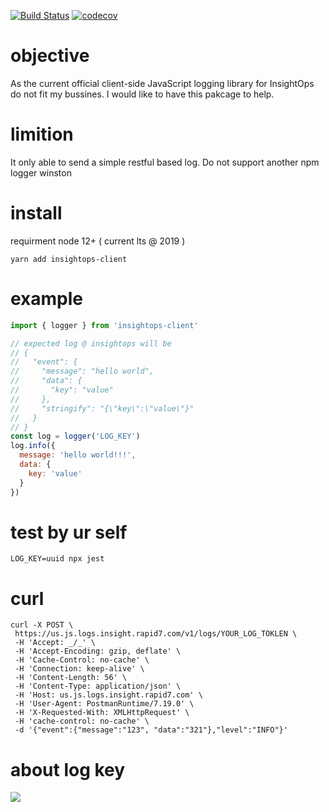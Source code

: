 [![Build Status](https://travis-ci.com/AlphaWong/insightops-client.svg?branch=master)](https://travis-ci.com/AlphaWong/insightops-client)
[![codecov](https://codecov.io/gh/AlphaWong/insightops-client/branch/master/graph/badge.svg)](https://codecov.io/gh/AlphaWong/insightops-client)

# objective

As the current official client-side JavaScript logging library for InsightOps do not fit my bussines. I would like to have this pakcage to help.

# limition

It only able to send a simple restful based log. Do not support another npm logger winston

# install

requirment node 12+ ( current lts @ 2019 )

```conosle
yarn add insightops-client
```

# example

```js
import { logger } from 'insightops-client'

// expected log @ insightops will be
// {
//   "event": {
//     "message": "hello world",
//     "data": {
//       "key": "value"
//     },
//     "stringify": "{\"key\":\"value\"}"
//   }
// }
const log = logger('LOG_KEY')
log.info({
  message: 'hello world!!!',
  data: {
    key: 'value'
  }
})
```

# test by ur self

```console
LOG_KEY=uuid npx jest
```

# curl

```console
curl -X POST \
 https://us.js.logs.insight.rapid7.com/v1/logs/YOUR_LOG_TOKLEN \
 -H 'Accept: _/_' \
 -H 'Accept-Encoding: gzip, deflate' \
 -H 'Cache-Control: no-cache' \
 -H 'Connection: keep-alive' \
 -H 'Content-Length: 56' \
 -H 'Content-Type: application/json' \
 -H 'Host: us.js.logs.insight.rapid7.com' \
 -H 'User-Agent: PostmanRuntime/7.19.0' \
 -H 'X-Requested-With: XMLHttpRequest' \
 -H 'cache-control: no-cache' \
 -d '{"event":{"message":"123", "data":"321"},"level":"INFO"}'
```

# about log key

<img src="https://i.imgur.com/t0Il9K5.png">
